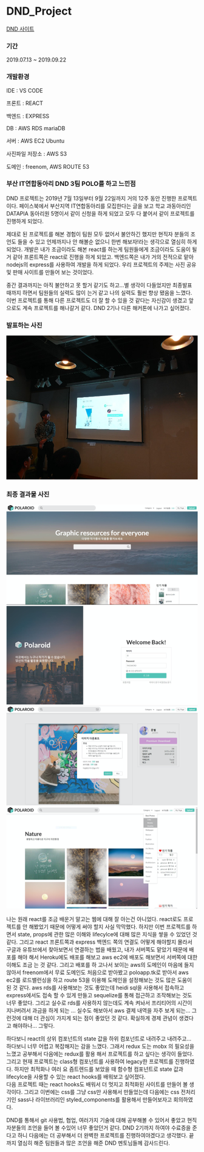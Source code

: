 # DND_Project

[DND 사이트](dnd.ac)

### 기간
2019.07.13 ~ 2019.09.22

### 개발환경
IDE : VS CODE

프론트 : REACT

백엔드 : EXPRESS

DB : AWS RDS mariaDB

서버 : AWS EC2 Ubuntu

사진파일 저장소 : AWS S3

도메인 : freenom, AWS ROUTE 53


### 부산 IT연합동아리 DND 3팀 POLO를 하고 느낀점


DND 프로젝트는 2019년 7월 13일부터 9월 22일까지 거의 12주 동안 진행한 프로젝트이다.
페이스북에서 부산지역 IT연합동아리를 모집한다는 글을 보고 학교 과동아리인 DATAPIA 동아리원 5명이서 같이
신청을 하게 되었고 모두 다 붙어서 같이 프로젝트를 진행하게 되었다.

제대로 된 프로젝트를 해본 경험이 팀원 모두 없어서 불안하긴 했지만 현직자 분들의 조언도 들을 수 있고 
언제까지나 안 해볼순 없으니 한번 해보자!라는 생각으로 열심히 하게 되었다.
개발은 내가 조금이라도 해본 react를 하는게 팀원들에게 조금이라도 도움이 될거 같아 프론트쪽은 react로 진행을
하게 되었고. 백엔드쪽은 내가 거의 전적으로 맡아 nodejs의 express를 사용하여 개발을 하게 되었다.
우리 프로젝트의 주제는 사진 공유 및 판매 사이트를 만들어 보는 것이었다.

중간 결과까지는 아직 불안하고 못 할거 같기도 하고...별 생각이 다들었지만 최종발표 때까지 하면서 팀원들의
실력도 많이 는거 같고 나의 실력도 훨씬 향상 됐음을 느꼈다. 이번 프로젝트를 통해 다른 프로젝트도 더 잘 할
수 있을 것 같다는 자신감이 생겼고 앞으로도 계속 프로젝트를 해나갈거 같다. DND 2기나 다른 해커톤에 나가고
싶어졌다.

### 발표하는 사진

![발표사진](./발표사진/발표14.jpg)

### 최종 결과물 사진

![img](./img/capture1.png)
![img](./img/capture2.png)
![img](./img/capture3.png)
![img](./img/capture4.png)

나는 원래 react를 조금 배운거 말고는 웹에 대해 잘 아는건 아니었다. react로도 프로젝트를 안 해봤었기 때문에
어떻게 써야 할지 사실 막막했다. 하지만 이번 프로젝트를 하면서 state, props에 관한 많은 이해와 lifecylce에
대해 많은 지식을 쌓을 수 있었던 것 같다. 그리고 react 프론트쪽과 express 백엔드 쪽의 연결도 어떻게 해야할지
몰라서 구글과 유튜브에서 찾아보면서 연결하는 법을 배웠고, 내가 서버쪽도 맡았기 때문에 배포를 해야 해서 
Heroku에도 배포를 해보고 aws ec2에 배포도 해보면서 서버쪽에 대한 이해도 조금 는 것 같다. 그리고 배포를 하
고나서 보이는 aws의 도메인이 마음에 들지 않아서 freenom에서 무료 도메인도 처음으로 받아봤고 poloapp.tk로 
받아서 aws ec2를 로드밸런싱을 하고 route 53을 이용해 도메인을 설정해보는 것도 많은 도움이 된 것 같다. 
aws rds를 사용해보는 것도 좋았는데 heidi sql을 사용해서 접속하고 express에서도 접속 할 수 있게 만들고 
sequelize를 통해 접근하고 조작해보는 것도 너무 좋았다. 그리고 실수로 rds를 사용하지 않는데도 계속 켜놔서
프리티어의 시간이 지나버려서 과금을 하게 되는 ... 실수도 해보아서 aws 결제 내역을 자주 보게 되는... 그런것에
대해 더 관심이 가지게 되는 점이 좋았던 것 같다. 확실하게 경제 관념이 생겼다고 해야하나... 그렇다.

하다보니 react의 상위 컴포넌트의 state 값을 하위 컴포넌트로 내려주고 내려주고... 하다보니 너무 어렵고
복잡해지는 감을 느꼈다. 그래서 redux 도는 mobx 의 필요성을 느꼈고 공부해서 다음에는 redux를 활용 해서 
프로젝트를 하고 싶다는 생각이 들었다.
그리고 현재 프로젝트는 class형 컴포넌트를 사용하여 legacy한 프로젝트를 진행하였다. 하지만 최적화나 여러 요
즘트렌드를 보았을 때 함수형 컴포넌트로 state 값과 lifecylce을 사용할 수 있는 react hooks를 배워보고 싶어졌다.\
다음 프로젝트 때는 react hooks도 배워서 더 멋지고 최적화된 사이트를 만들어 볼 생각이다.
그리고 이번에는 css를 그냥 css만 사용해서 만들었는데 다음에는 css 전처리기인 sass나 라이브러리인 styled_components를
활용해서 만들어보자고 회의하였다.

DND를 통해서 git 사용법, 협업, 여러가지 기술에 대해 공부해볼 수 있어서 좋았고 현직자분들의 조언을 들어 볼
수있어 너무 좋았던거 같다. DND 2기까지 하여야 수료증을 준다고 하니 다음에는 더 공부해서 더 완벽한 프로젝트를
진행하여야겠다고 생각했다. 끝까지 열심히 해준 팀원들과 많은 조언을 해준 DND 멘토님들께 감사드린다.

